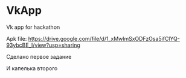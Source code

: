 # VkApp
Vk app for hackathon


Apk file: https://drive.google.com/file/d/1_xMwlmSxODFzOsa5ifClYQ-93ybcBE_I/view?usp=sharing

Сделано первое задание 

И капелька второго
